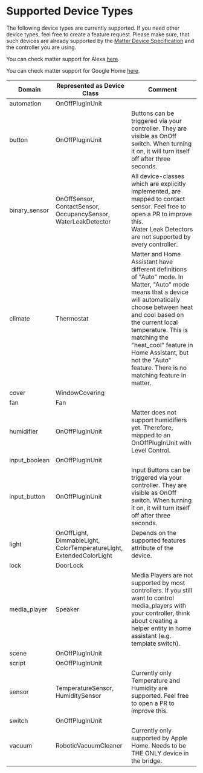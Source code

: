 # Supported Device Types

The following device types are currently supported. If you need other device types, feel free to create a feature
request. Please make sure, that such devices are already supported by the
[Matter Device Specification](https://handbook.buildwithmatter.com/howitworks/devicetypes/) and the controller
you are using.

You can check matter support for Alexa
[here](https://developer.amazon.com/en-US/docs/alexa/smarthome/matter-support.html#device-categories-and-clusters).

You can check matter support for Google Home
[here](https://developers.home.google.com/matter/supported-devices#device_type_and_control_support).

| Domain        | Represented as Device Class                                          | Comment                                                                                                                                                                                                                                                                                                                                 |
|---------------|----------------------------------------------------------------------|-----------------------------------------------------------------------------------------------------------------------------------------------------------------------------------------------------------------------------------------------------------------------------------------------------------------------------------------|
| automation    | OnOffPlugInUnit                                                      |                                                                                                                                                                                                                                                                                                                                         |
| button        | OnOffPluginUnit                                                      | Buttons can be triggered via your controller. They are visible as OnOff switch. When turning it on, it will turn itself off after three seconds.                                                                                                                                                                                        |
| binary_sensor | OnOffSensor, ContactSensor, OccupancySensor, WaterLeakDetector       | All device-classes which are explicitly implemented, are mapped to contact sensor. Feel free to open a PR to improve this.<br/>Water Leak Detectors are not supported by every controller.                                                                                                                                              |
| climate       | Thermostat                                                           | Matter and Home Assistant have different definitions of "Auto" mode. In Matter, "Auto" mode means that a device will automatically choose between heat and cool based on the current local temperature. This is matching the "heat_cool" feature in Home Assistant, but not the "Auto" feature. There is no matching feature in matter. |
| cover         | WindowCovering                                                       |                                                                                                                                                                                                                                                                                                                                         |
| fan           | Fan                                                                  |                                                                                                                                                                                                                                                                                                                                         |
| humidifier    | OnOffPlugInUnit                                                      | Matter does not support humidifiers yet. Therefore, mapped to an OnOffPlugInUnit with Level Control.                                                                                                                                                                                                                                    |
| input_boolean | OnOffPlugInUnit                                                      |                                                                                                                                                                                                                                                                                                                                         |
| input_button  | OnOffPluginUnit                                                      | Input Buttons can be triggered via your controller. They are visible as OnOff switch. When turning it on, it will turn itself off after three seconds.                                                                                                                                                                                  |
| light         | OnOffLight, DimmableLight, ColorTemperatureLight, ExtendedColorLight | Depends on the supported features attribute of the device.                                                                                                                                                                                                                                                                              |
| lock          | DoorLock                                                             |                                                                                                                                                                                                                                                                                                                                         |
| media_player  | Speaker                                                              | Media Players are not supported by most controllers. If you still want to control media_players with your controller, think about creating a helper entity in home assistant (e.g. template switch).                                                                                                                                    |
| scene         | OnOffPlugInUnit                                                      |                                                                                                                                                                                                                                                                                                                                         |
| script        | OnOffPlugInUnit                                                      |                                                                                                                                                                                                                                                                                                                                         |
| sensor        | TemperatureSensor, HumiditySensor                                    | Currently only Temperature and Humidity are supported. Feel free to open a PR to improve this.                                                                                                                                                                                                                                          |
| switch        | OnOffPlugInUnit                                                      |                                                                                                                                                                                                                                                                                                                                         |
| vacuum        | RoboticVacuumCleaner                                                 | Currently only supported by Apple Home. Needs to be THE ONLY device in the bridge.                                                                                                                                                                                                                                                      |
